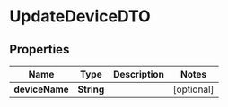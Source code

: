 

# UpdateDeviceDTO


## Properties

| Name | Type | Description | Notes |
|------------ | ------------- | ------------- | -------------|
|**deviceName** | **String** |  |  [optional] |



